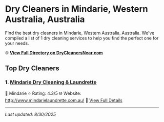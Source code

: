 # Dry Cleaners in Mindarie, Western Australia, Australia

Find the best dry cleaners in Mindarie, Western Australia, Australia. We've compiled a list of 1 dry cleaning services to help you find the perfect one for your needs.

🌐 **[View Full Directory on DryCleanersNear.com](https://drycleanersnear.com/city/Australia/Western%20Australia/Mindarie)**

## Top Dry Cleaners

### 1. [Mindarie Dry Cleaning & Laundrette](https://drycleanersnear.com/dryCleaner/68ad162d1d9ee695c9252df0/mindarie-dry-cleaning-laundrette)
📍 Mindarie
⭐ Rating: 4.3/5
🌐 Website: http://www.mindarielaundrette.com.au/
🔗 [View Full Details](https://drycleanersnear.com/dryCleaner/68ad162d1d9ee695c9252df0/mindarie-dry-cleaning-laundrette)


---

*Last updated: 8/30/2025*
